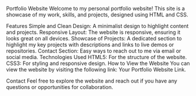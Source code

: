 Portfolio Website
Welcome to my personal portfolio website! This site is a showcase of my work, skills, and projects, designed using HTML and CSS.

Features
Simple and Clean Design: A minimalist design to highlight content and projects.
Responsive Layout: The website is responsive, ensuring it looks great on all devices.
Showcase of Projects: A dedicated section to highlight my key projects with descriptions and links to live demos or repositories.
Contact Section: Easy ways to reach out to me via email or social media.
Technologies Used
HTML5: For the structure of the website.
CSS3: For styling and responsive design.
How to View the Website
You can view the website by visiting the following link: Your Portfolio Website Link.

Contact
Feel free to explore the website and reach out if you have any questions or opportunities for collaboration.
